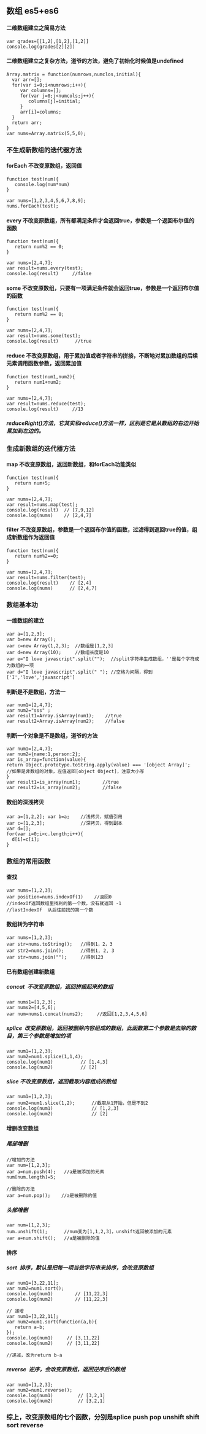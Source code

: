 ##  数组  es5+es6
####  二维数组建立之简易方法
```
var grades=[[1,2],[1,2],[1,2]]
console.log(grades[2][2])
```
####  二维数组建立之复杂方法，道爷的方法，避免了初始化时候值是undefined
```
Array.matrix = function(numrows,numclos,initial){
  var arr=[];
  for(var i=0;i<numrows;i++){
     var columns=[];
     for(var j=0;j<numcols;j++){
        columns[j]=initial;
     }
     arr[i]=columns;
  }
  return arr;
}
var nums=Array.matrix(5,5,0);
```

### 不生成新数组的迭代器方法
####  forEach  不改变原数组，返回值
```
function test(num){
   console.log(num*num)
}

var nums=[1,2,3,4,5,6,7,8,9];
nums.forEach(test);
```
#### every   不改变原数组，所有都满足条件才会返回true，参数是一个返回布尔值的函数
```
function test(num){
   return num%2 == 0;
}

var nums=[2,4,7];
var result=nums.every(test);
console.log(result)     //false
```
#### some  不改变原数组，只要有一项满足条件就会返回true，参数是一个返回布尔值的函数
```
function test(num){
   return num%2 == 0;
}

var nums=[2,4,7];
var result=nums.some(test);
console.log(result)      //true
```
#### reduce  不改变原数组，用于累加值或者字符串的拼接，不断地对累加数组的后续元素调用函数参数，返回累加值
```
function test(num1,num2){
   return num1+num2;
}

var nums=[2,4,7];
var result=nums.reduce(test);     
console.log(result)     //13
```
##### reduceRight()方法，它其实和reduce()方法一样，区别是它是从数组的右边开始累加到左边的。

### 生成新数组的迭代器方法
#### map  不改变原数组，返回新数组，和forEach功能类似
```
function test(num){
   return num+5;
}

var nums=[2,4,7];
var result=nums.map(test);
console.log(result)  // [7,9,12]
console.log(nums)    // [2,4,7]
```
#### filter 不改变原数组，参数是一个返回布尔值的函数，过滤得到返回true的值，组成新数组作为返回值
```
function test(num){
   return num%2==0;
}

var nums=[2,4,7];
var result=nums.filter(test);
console.log(result)    // [2,4]
console.log(nums)      // [2,4,7]
```
### 数组基本功
#### 一维数组的建立
```
var a=[1,2,3];
var b=new Array();
var c=new Array(1,2,3);  //数组是[1,2,3]
var d=new Array(10);     //数组长度是10
var e="I love javascript".split("");  //split字符串生成数组，''是每个字符成为数组的一项
var d="I love javascript".split(" "); //空格为间隔，得到['I','love','javascript']
```
#### 判断是不是数组，方法一
```
var num1=[2,4,7];
var num2="sss" ;
var result1=Array.isArray(num1);    //true
var result2=Array.isArray(num2);    //false
```
#### 判断一个对象是不是数组，道爷的方法
```
var num1=[2,4,7];
var num2={name:1,person:2};
var is_array=function(value){
return Object.prototype.toString.apply(value) === '[object Array]';
//如果是非数组的对象，左值返回[object Object]，注意大小写
}
var result1=is_array(num1);        //true
var result2=is_array(num2);        //false
```
#### 数组的深浅拷贝
```
var a=[1,2,2]; var b=a;    //浅拷贝，赋值引用
var c=[1,2,3];             //深拷贝，得到副本
var d=[];
for(var i=0;i<c.length;i++){
  d[i]=c[i];
}
```

### 数组的常用函数
#### 查找
```
var nums=[1,2,3];
var position=nums.indexOf(1)    //返回0
//indexOf返回数组里找到的第一个数，没有就返回 -1
//lastIndexOf  从后往前找的第一个数
```
#### 数组转为字符串
```
var nums=[1,2,3];
var str=nums.toString();   //得到1，2，3
var str2=nums.join();      //得到1, 2, 3
var str=nums.join("");     //得到123
```
#### 已有数组创建新数组
##### concat  不改变原数组，返回拼接起来的数组
```
var nums1=[1,2,3];
var nums2=[4,5,6];
var num=nums1.concat(nums2);     //返回[1,2,3,4,5,6]
```
##### splice  改变原数组，返回被删除内容组成的数组，此函数第二个参数是去除的数目，第三个参数是增加的项
```
var num1=[1,2,3];
var num2=num1.splice(1,1,4);
console.log(num1)          // [1,4,3]
console.log(num2)          // [2]

```
##### slice 不改变原数组，返回截取内容组成的数组
```
var num1=[1,2,3];
var num2=num1.slice(1,2);      //截取从1开始，但是不到2
console.log(num1)              // [1,2,3]
console.log(num2)              // [2]
``` 

#### 增删改变数组
##### 尾部增删
```
//增加的方法
var num=[1,2,3];
var a=num.push(4);   //a是被添加的元素
num[num.length]=5;

//删除的方法
var a=num.pop();    //a是被删除的值
```
##### 头部增删
```
var num=[1,2,3];
num.unshift(1);      //num变为[1,1,2,3]，unshift返回被添加的元素
var a=num.shift();   //a是被删除的值
```
#### 排序
##### sort  排序，默认是把每一项当做字符串来排序，会改变原数组
```
var num1=[3,22,11];
var num2=num1.sort();
console.log(num1)        // [11,22,3]
console.log(num2)        // [11,22,3]

// 递增
var num1=[3,22,11];
var num2=num1.sort(function(a,b){
   return a-b;
});
console.log(num1)     // [3,11,22]
console.log(num2)     // [3,11,22]

//递减，改为return b-a
```
##### reverse  逆序，会改变原数组，返回逆序后的数组
```
var num1=[1,2,3];
var num2=num1.reverse();
console.log(num1)         // [3,2,1]
console.log(num2)         // [3,2,1]
```
### 综上，改变原数组的七个函数，分别是splice push pop unshift shift sort reverse


